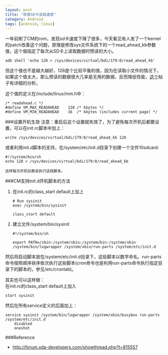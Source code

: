 ```yaml
---
layout: post
title: "改善SD卡读取速度"
category: Android
tags: [android, linux]
---
```


一年前刷了CM的rom，发现sd卡速度下降了很多，今天看见有人发了一个kernel的patch改善这个问题，原理是修改sys文件系统下的一个read\_ahead\_kb参数值，这个值指定了每次从SD卡上读取数据时预读的大小。

    adb shell 'echo 128 > /sys/devices/virtual/bdi/179:0/read_ahead_kb'

但这个值也不是越大越好，128是个比较平衡的值，因为在读取小文件的情况下，如果这个值太大，那么预读的数据很大几率是无用的数据，反而降低性能，[这个](http://forum.xda-developers.com/showthread.php?t=1032317)帖子有详细的分析。

这个值的定义在/include/linux/mm.h中：

    /* readahead.c */
    #define VM_MAX_READAHEAD	128	/* kbytes */
    #define VM_MIN_READAHEAD	16	/* kbytes (includes current page) */

###设置开机生效
注意：重启后这个设置就失效了，为了避免每次开机后都要设置，可以在init.rc脚本中加上：

    write /sys/devices/virtual/bdi/179:0/read_ahead_kb 128
或者利用init.d脚本的支持，在/system/etc/init.d目录下创建一个文件10sdcard:

    #!/system/bin/sh
    echo 128 > /sys/devices/virtual/bdi/179:0/read_ahead_kb

    这样每次开机后都会执行这段脚本。

###CM支持init.d开机脚本的方法
1. 在init.rc的class\_start default上加上

       # Run sysinit
       exec /system/bin/sysinit

       class_start default
1. 建立文件/system/bin/sysinit

       #!/system/bin/sh

       export PATH=/sbin:/system/sbin:/system/bin:/system/xbin
       /system/bin/logwrapper /system/xbin/run-parts /system/etc/init.d

然后将启动脚本放在/system/etc/init.d目录下，这些脚本以数字命名，run-parts命令按照顺序排序依次执行这些脚本(cron命令也是利用run-parts命令执行指定目录下的脚本的，参见/etc/crontab)。

其实也可以这样做：  
在init.rc的class\_start default上加入

    start sysinit

然后在所有service定义的后面加上：

    service sysinit /system/bin/logwrapper /system/xbin/busybox run-parts /system/etc/init.d
        disabled
        oneshot

###Reference
* <http://forum.xda-developers.com/showthread.php?t=815557>
